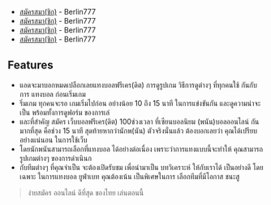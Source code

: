 - [สมัครสมา(ชิก)](https://berlin777.com) - Berlin777
- [สมัครสมา(ชิก)](https://berlin777.com) - Berlin777
- [สมัครสมา(ชิก)](https://berlin777.com) - Berlin777
- [สมัครสมา(ชิก)](https://berlin777.com) - Berlin777

## Features

- แอดจะมาบอกหมดเปลือกเลยแทงบอลฟรีเคร(ดิต) การดูรูปเกม วิธีการดูต่างๆ ที่ทุกคนใช้ กันกับการ แทงบอล ก่อนเริ่มเกม
- ริ่มเกม ทุกคนจะรอ เกมเริ่มไปก่อน อย่างน้อย 10 ถึง 15 นาที ในการแข่งขันกัน และดูความน่าจะเป็น พร้อมทั้งการดูฟอร์ม ของการเล่
- และที่สำคัญ สมัคร เว็บบอลฟรีเคร(ดิต) 100ช่วงเวลา ที่เซียนบอลนิยม (พนัน)บอลออนไลน์ กันมากที่สุด คือช่วง 15 นาที สุดท้ายหากว่านักพ(นัน) ตัวจริงนั่นแล้ว ต้องบอกเลยว่า คุณได้เปรียบ อย่างแน่นอน ในการใช้เว็บ
- โดยนักพนันสามารถเลือกที่แทงบอล ได้อย่างต่อเนื่อง เพราะว่าการแทงแบบนี้จะทำให้ คุณสามารถรูปเกมต่างๆ ของการดำเนินก
- กับทีมต่างๆ ที่คุณจำเป็น จะต้องเปิดรับชม เพื่อนำมาเป็น บทวิเคราะห์ ให้กับเราได้ เป็นอย่างดี โดยเฉพาะ ในการแทงบอล ยูฟ่าเบท คุณต้องเน้น เป็นพิเศษในการ เลือกทีมที่มีโอกาส ชนะสู


> ง่ายสมัคร
> ออนไลน์
> ดีที่สุด
> ของไทย
> เล่นตอนนี้
